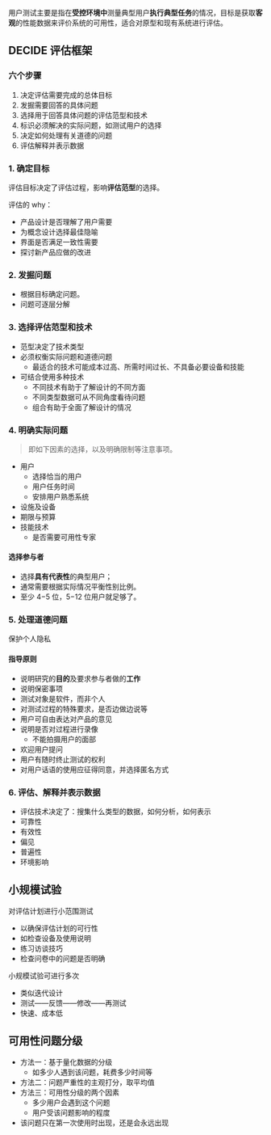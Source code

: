 用户测试主要是指在**受控环境中**测量典型用户**执行典型任务**的情况，目标是获取**客观**的性能数据来评价系统的可用性，适合对原型和现有系统进行评估。

## DECIDE 评估框架

### 六个步骤

1. 决定评估需要完成的总体目标
2. 发掘需要回答的具体问题
3. 选择用于回答具体问题的评估范型和技术
4. 标识必须解决的实际问题，如测试用户的选择
5. 决定如何处理有关道德的问题
6. 评估解释并表示数据

### 1. 确定目标

评估目标决定了评估过程，影响**评估范型**的选择。

评估的 why：
- 产品设计是否理解了用户需要
- 为概念设计选择最佳隐喻
- 界面是否满足一致性需要
- 探讨新产品应做的改进

### 2. 发掘问题

- 根据目标确定问题。
- 问题可逐层分解

### 3. 选择评估范型和技术

- 范型决定了技术类型
- 必须权衡实际问题和道德问题
	- 最适合的技术可能成本过高、所需时间过长、不具备必要设备和技能
- 可结合使用多种技术
	- 不同技术有助于了解设计的不同方面
	- 不同类型数据可从不同角度看待问题
	- 组合有助于全面了解设计的情况

### 4. 明确实际问题

> 即如下因素的选择，以及明确限制等注意事项。

- 用户
	- 选择恰当的用户
	- 用户任务时间
	- 安排用户熟悉系统
- 设施及设备
- 期限与预算
- 技能技术
	- 是否需要可用性专家

#### 选择参与者

- 选择**具有代表性**的典型用户；
- 通常需要根据实际情况平衡性别比例。
- 至少 4−5 位，5−12 位用户就足够了。

### 5. 处理道德问题

保护个人隐私

#### 指导原则
- 说明研究的**目的**及要求参与者做的**工作**
- 说明保密事项
- 测试对象是软件，而非个人
- 对测试过程的特殊要求，是否边做边说等
- 用户可自由表达对产品的意见
- 说明是否对过程进行录像
	- 不能拍摄用户的面部
- 欢迎用户提问
- 用户有随时终止测试的权利
- 对用户话语的使用应征得同意，并选择匿名方式

### 6. 评估、解释并表示数据

- 评估技术决定了：搜集什么类型的数据，如何分析，如何表示
- 可靠性
- 有效性
- 偏见
- 普遍性
- 环境影响

## 小规模试验

对评估计划进行小范围测试
- 以确保评估计划的可行性
- 如检查设备及使用说明
- 练习访谈技巧
- 检查问卷中的问题是否明确

小规模试验可进行多次
- 类似迭代设计
- 测试——反馈——修改——再测试
- 快速、成本低

## 可用性问题分级

- 方法一：基于量化数据的分级
	- 如多少人遇到该问题，耗费多少时间等
- 方法二：问题严重性的主观打分，取平均值
- 方法三：可用性分级的两个因素
	- 多少用户会遇到这个问题
	- 用户受该问题影响的程度
- 该问题只在第一次使用时出现，还是会永远出现

